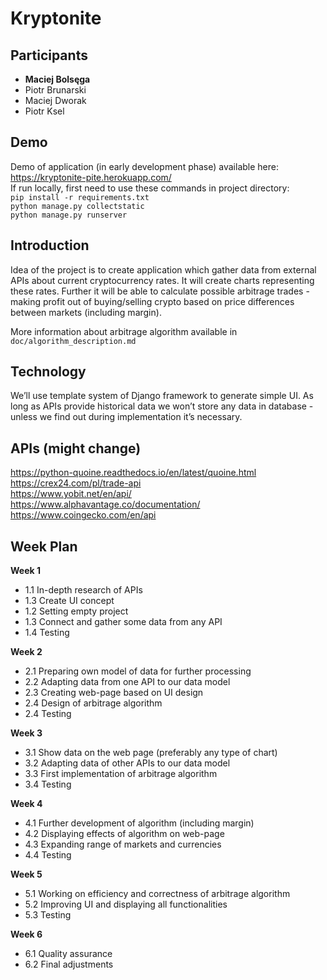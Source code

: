 # Kryptonite
## Participants 
 - **Maciej Bolsęga**
 - Piotr Brunarski
 - Maciej Dworak
 - Piotr Ksel

## Demo
Demo of application (in early development phase) available here: https://kryptonite-pite.herokuapp.com/ <br>
If run locally, first need to use these commands in project directory: <br>
`pip install -r requirements.txt` <br>
`python manage.py collectstatic` <br>
`python manage.py runserver` <br>

## Introduction
Idea of the project is to create application which gather data from external APIs about current cryptocurrency rates. It will create charts representing these rates. Further it will be able to calculate possible arbitrage trades - making profit out of buying/selling crypto based on price differences between markets (including margin).

More information about arbitrage algorithm available in `doc/algorithm_description.md`

## Technology
We’ll use template system of Django framework to generate simple UI. As long as APIs provide historical data we won’t store any data in database - unless we find out during implementation it’s necessary.

## APIs (might change)
https://python-quoine.readthedocs.io/en/latest/quoine.html <br> 
https://crex24.com/pl/trade-api <br>
https://www.yobit.net/en/api/ <br>
https://www.alphavantage.co/documentation/ <br>
https://www.coingecko.com/en/api <br>

## Week Plan
**Week 1**
- 1.1 In-depth research of APIs 
- 1.3 Create UI concept
- 1.2 Setting empty project
- 1.3 Connect and gather some data from any API
- 1.4 Testing

**Week 2**
- 2.1 Preparing own model of data for further processing
- 2.2 Adapting data from one API to our data model
- 2.3 Creating web-page based on UI design
- 2.4 Design of arbitrage algorithm
- 2.4 Testing

**Week 3**
- 3.1 Show data on the web page (preferably any type of chart)
- 3.2 Adapting data of other APIs to our data model
- 3.3 First implementation of arbitrage algorithm
- 3.4 Testing

**Week 4**
- 4.1 Further development of algorithm (including margin)
- 4.2 Displaying effects of algorithm on web-page
- 4.3 Expanding range of markets and currencies
- 4.4 Testing

**Week 5**
- 5.1 Working on efficiency and correctness of arbitrage algorithm
- 5.2 Improving UI and displaying all functionalities
- 5.3 Testing

**Week 6**
- 6.1 Quality assurance
- 6.2 Final adjustments
